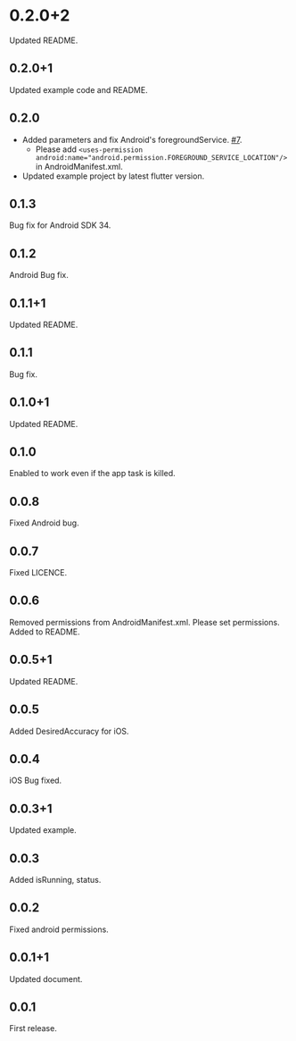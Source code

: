 # 0.2.0+2
Updated README.

## 0.2.0+1
Updated example code and README.

## 0.2.0
- Added parameters and fix Android's foregroundService. [#7](https://github.com/never-inc/flutter_background_task/pull/7).
  - Please add `<uses-permission android:name="android.permission.FOREGROUND_SERVICE_LOCATION"/>` in AndroidManifest.xml.
- Updated example project by latest flutter version.

## 0.1.3
Bug fix for Android SDK 34.

## 0.1.2
Android Bug fix.

## 0.1.1+1
Updated README.

## 0.1.1
Bug fix.

## 0.1.0+1
Updated README.

## 0.1.0
Enabled to work even if the app task is killed.

## 0.0.8
Fixed Android bug.

## 0.0.7
Fixed LICENCE.

## 0.0.6
Removed permissions from AndroidManifest.xml. Please set permissions. Added to README.

## 0.0.5+1
Updated README.

## 0.0.5
Added DesiredAccuracy for iOS.

## 0.0.4
iOS Bug fixed.

## 0.0.3+1
Updated example.

## 0.0.3
Added isRunning, status.

## 0.0.2
Fixed android permissions.

## 0.0.1+1
Updated document.

## 0.0.1
First release.
